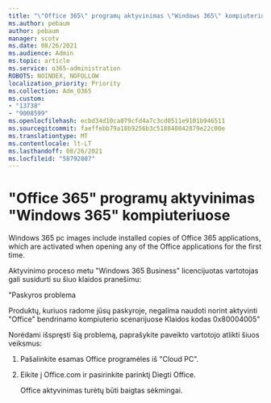 ```yaml
---
title: "\"Office 365\" programų aktyvinimas \"Windows 365\" kompiuteriuose"
ms.author: pebaum
author: pebaum
manager: scotv
ms.date: 08/26/2021
ms.audience: Admin
ms.topic: article
ms.service: o365-administration
ROBOTS: NOINDEX, NOFOLLOW
localization_priority: Priority
ms.collection: Adm_O365
ms.custom:
- "13738"
- "9008599"
ms.openlocfilehash: ecbd34d10ca079cfd4a7c3cd0511e9101b946511
ms.sourcegitcommit: faeffebb79a18b9256b3c518840842879e22c00e
ms.translationtype: MT
ms.contentlocale: lt-LT
ms.lasthandoff: 08/26/2021
ms.locfileid: "58792807"
---
```

# <a name="activating-office-365-applications-on-windows-365-pcs"></a>"Office 365" programų aktyvinimas "Windows 365" kompiuteriuose

Windows 365 pc images include installed copies of Office 365 applications, which are activated when opening any of the Office applications for the first time.

Aktyvinimo proceso metu "Windows 365 Business" licencijuotas vartotojas gali susidurti su šiuo klaidos pranešimu:

"Paskyros problema

Produktų, kuriuos radome jūsų paskyroje, negalima naudoti norint aktyvinti "Office" bendrinamo kompiuterio scenarijuose Klaidos kodas 0x80004005"

Norėdami išspręsti šią problemą, paprašykite paveikto vartotojo atlikti šiuos veiksmus: 

1. Pašalinkite esamas Office programėles iš "Cloud PC".
1. Eikite į Office.com ir pasirinkite parinktį Diegti Office.

    Office aktyvinimas turėtų būti baigtas sėkmingai.
